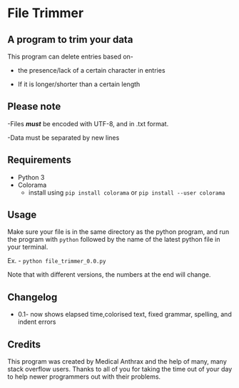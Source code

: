 # File Trimmer

## A program to trim your data

This program can delete entries based on-

- the presence/lack of a certain character in entries

- If it is longer/shorter than a certain length

## Please note

-Files *__must__* be encoded with UTF-8, and in .txt format.

-Data must be separated by new lines

## Requirements

- Python 3
- Colorama
  - install using `pip install colorama` or
    `pip install --user colorama`

## Usage

Make sure your file is in the same directory as the python program, and run the program with `python` followed by the name of the latest python file in your terminal.

Ex. - `python file_trimmer_0.0.py`

Note that with different versions, the numbers at the end will change.

## Changelog

- 0.1- now shows elapsed time,colorised text, fixed grammar, spelling, and indent errors

## Credits

This program was created by Medical Anthrax and the help of many, many stack overflow users.  Thanks to all of you for taking the time out of your day to help newer programmers out with their problems.
